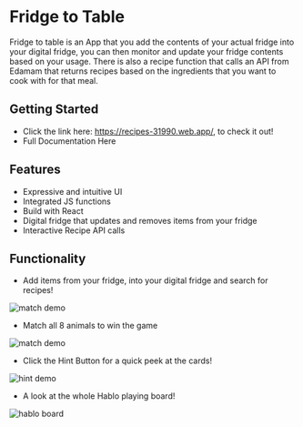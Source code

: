 # Fridge to Table 
Fridge to table is an App that you add the contents of your actual fridge into your digital fridge, you can then monitor and update your fridge contents based on your usage. There is also a recipe function that calls an API from Edamam that returns recipes based on the ingredients that you want to cook with for that meal.
 
 ## Getting Started
 - Click the link here: https://recipes-31990.web.app/, to check it out! 
 - Full Documentation Here
 
 ## Features
- Expressive and intuitive UI
- Integrated JS functions 
- Build with React
- Digital fridge that updates and removes items from your fridge
- Interactive Recipe API calls

## Functionality 
- Add items from your fridge, into your digital fridge and search for recipes!

![match demo](demo/match_animation.gif)


- Match all 8 animals to win the game

![match demo](demo/win_animation.gif)


- Click the Hint Button for a quick peek at the cards!

![hint demo](demo/hint_animation.gif)

- A look at the whole Hablo playing board!

![hablo board](demo/hablo_board.PNG)






